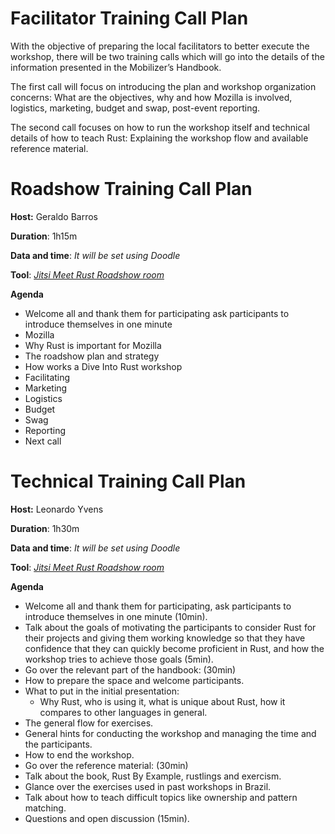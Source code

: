 # Facilitator Training Call Plan
With the objective of preparing the local facilitators to better execute the workshop, there will be two training calls which will go into the details of the information presented in the Mobilizer’s Handbook. 

The first call will focus on introducing the plan and workshop organization concerns: What are the objectives, why and how Mozilla is involved, logistics, marketing, budget and swap, post-event reporting.

The second call focuses on how to run the workshop itself and technical details of how to teach Rust: Explaining the workshop flow and available reference material.

# Roadshow Training Call Plan

**Host:** Geraldo Barros

**Duration**: 1h15m

**Data and time**: *It will be set using Doodle*

**Tool**: [*Jitsi Meet Rust Roadshow room*](https://meet.jit.si/rustroadshow)

**Agenda**

- Welcome all and thank them for participating ask participants to introduce themselves in one minute
- Mozilla
- Why Rust is important for Mozilla
- The roadshow plan and strategy
- How works a Dive Into Rust workshop
- Facilitating
- Marketing
- Logistics
- Budget
- Swag
- Reporting
- Next call

# Technical Training Call Plan

**Host:** Leonardo Yvens

**Duration**: 1h30m

**Data and time**: *It will be set using Doodle*

**Tool**: [*Jitsi Meet Rust Roadshow room*](https://meet.jit.si/rustroadshow)

**Agenda**

- Welcome all and thank them for participating, ask participants to introduce themselves in one minute (10min).
- Talk about the goals of motivating the participants to consider Rust for their projects and giving them working knowledge so that they have confidence that they can quickly become proficient in Rust, and how the workshop tries to achieve those goals (5min).
- Go over the relevant part of the handbook: (30min)
- How to prepare the space and welcome participants.
- What to put in the initial presentation:
  - Why Rust, who is using it, what is unique about Rust, how it compares to other languages in general.
- The general flow for exercises.
- General hints for conducting the workshop and managing the time and the participants.
- How to end the workshop.
- Go over the reference material: (30min)
- Talk about the book, Rust By Example, rustlings and exercism.
- Glance over the exercises used in past workshops in Brazil.
- Talk about how to teach difficult topics like ownership and pattern matching.
- Questions and open discussion (15min).

